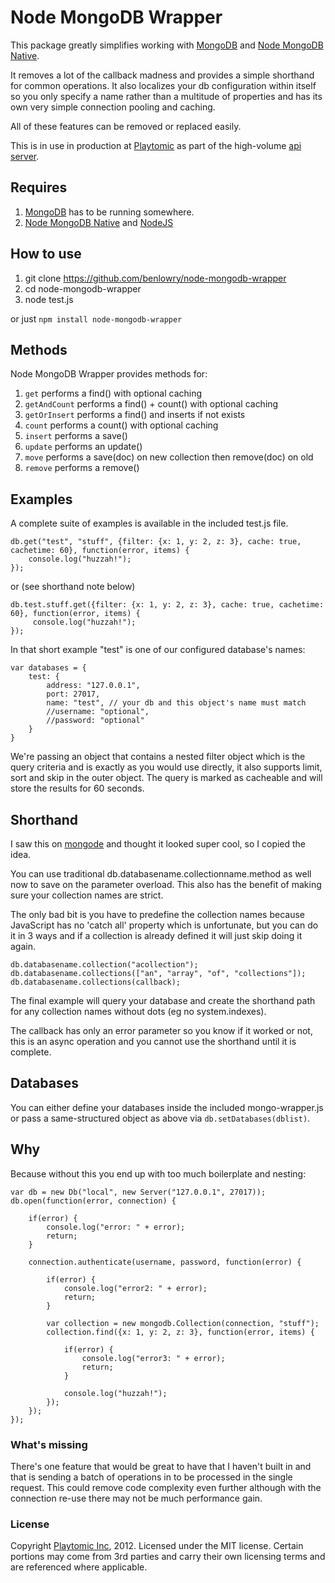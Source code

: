 # Node MongoDB Wrapper

This package greatly simplifies working with [MongoDB](http://mongodb.org/) and [Node MongoDB Native](https://github.com/mongodb/node-mongodb-native).

It removes a lot of the callback madness and provides a simple shorthand for common operations.  It also localizes your db configuration within itself so you only specify a name rather than a multitude of properties and has its own very simple connection pooling and caching.

All of these features can be removed or replaced easily.

This is in use in production at [Playtomic](https://playtomic.com/) as part of the high-volume [api server](https://success.heroku.com/playtomic).

## Requires

1. [MongoDB](http://mongodb.org/) has to be running somewhere.
2. [Node MongoDB Native](https://github.com/mongodb/node-mongodb-native) and [NodeJS](http://nodejs.org/)

## How to use
1. git clone https://github.com/benlowry/node-mongodb-wrapper
2. cd node-mongodb-wrapper
3. node test.js

or just ```npm install node-mongodb-wrapper```

## Methods

Node MongoDB Wrapper provides methods for:

1. ```get``` performs a find() with optional caching
2. ```getAndCount``` performs a find() + count() with optional caching
3. ```getOrInsert``` performs a find() and inserts if not exists
4. ```count``` performs a count() with optional caching
5. ```insert``` performs a save()
6. ```update``` performs an update()
7. ```move``` performs a save(doc) on new collection then remove(doc) on old
8. ```remove``` performs a remove() 

## Examples

A complete suite of examples is available in the included test.js file.

	db.get("test", "stuff", {filter: {x: 1, y: 2, z: 3}, cache: true, cachetime: 60}, function(error, items) {
	    console.log("huzzah!");
	});
	
or (see shorthand note below)
	
	db.test.stuff.get({filter: {x: 1, y: 2, z: 3}, cache: true, cachetime: 60}, function(error, items) {
		 console.log("huzzah!");
	});
	
In that short example "test" is one of our configured database's names:

	var databases = {
	    test: {
	        address: "127.0.0.1",
	        port: 27017,
	        name: "test", // your db and this object's name must match
			//username: "optional",
			//password: "optional"
	    }
	}
 
We're passing an object that contains a nested filter object which is the query criteria and is exactly as you would use directly, it also supports limit, sort and skip in the outer object.  The query is marked as cacheable and will store the results for 60 seconds.

## Shorthand

I saw this on [mongode](https://npmjs.org/package/mongode) and thought it looked super cool, so I copied the idea.

You can use traditional db.databasename.collectionname.method as well now to save on the parameter overload.  This also has the benefit of making sure your collection names are strict.

The only bad bit is you have to predefine the collection names because JavaScript has no 'catch all' property which is unfortunate, but you can do it in 3 ways and if a collection is already defined it will just skip doing it again.

	db.databasename.collection("acollection");
	db.databasename.collections(["an", "array", "of", "collections"]);
	db.databasename.collections(callback);
	
The final example will query your database and create the shorthand path for any collection names without dots (eg no system.indexes).

The callback has only an error parameter so you know if it worked or not, this is an async operation and you cannot use the shorthand until it is complete.	

## Databases

You can either define your databases inside the included mongo-wrapper.js or pass a same-structured object as above via ```db.setDatabases(dblist)```.

## Why 

Because without this you end up with too much boilerplate and nesting:

	var db = new Db("local", new Server("127.0.0.1", 27017));
	db.open(function(error, connection) {
		
		if(error) {
			console.log("error: " + error);
			return;
		}
		
	    connection.authenticate(username, password, function(error) {
			
			if(error) {
				console.log("error2: " + error);
				return;
			}
			
	        var collection = new mongodb.Collection(connection, "stuff");
	        collection.find({x: 1, y: 2, z: 3}, function(error, items) {
				
				if(error) {
					console.log("error3: " + error);
					return;
				}
				
	            console.log("huzzah!");
	        });
	    });
	});
	
### What's missing
There's one feature that would be great to have that I haven't built in and that is sending a batch of operations in to be processed in the single request.  This could remove code complexity even further although with the connection re-use there may not be much performance gain.
	

### License

Copyright [Playtomic Inc](https://playtomic.com), 2012.  Licensed under the MIT license.  Certain portions may come from 3rd parties and carry their own licensing terms and are referenced where applicable.